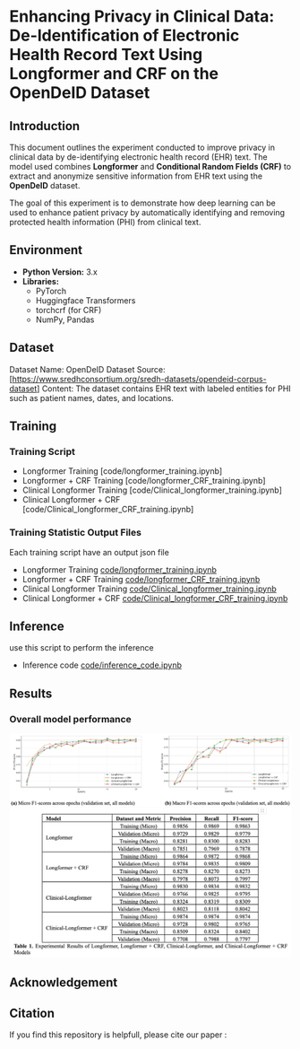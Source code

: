 # Enhancing Privacy in Clinical Data: De-Identification of Electronic Health Record Text Using Longformer and CRF on the OpenDeID Dataset

## Introduction

This document outlines the experiment conducted to improve privacy in clinical data by de-identifying electronic health record (EHR) text. The model used combines **Longformer** and **Conditional Random Fields (CRF)** to extract and anonymize sensitive information from EHR text using the **OpenDeID** dataset.

The goal of this experiment is to demonstrate how deep learning can be used to enhance patient privacy by automatically identifying and removing protected health information (PHI) from clinical text.


## Environment
- **Python Version:** 3.x
- **Libraries:**
  - PyTorch
  - Huggingface Transformers
  - torchcrf (for CRF)
  - NumPy, Pandas

## Dataset
Dataset Name: OpenDeID Dataset
Source: [https://www.sredhconsortium.org/sredh-datasets/opendeid-corpus-dataset]
Content: The dataset contains EHR text with labeled entities for PHI such as patient names, dates, and locations.

## Training
### Training Script
- Longformer Training [code/longformer_training.ipynb]
- Longformer + CRF Training [code/longformer_CRF_training.ipynb]
- Clinical Longformer Training [code/Clinical_longformer_training.ipynb]
- Clinical Longformer + CRF [code/Clinical_longformer_CRF_training.ipynb]
### Training Statistic Output Files
Each training script have an output json file
- Longformer Training [code/longformer_training.ipynb]()
- Longformer + CRF Training [code/longformer_CRF_training.ipynb]()
- Clinical Longformer Training [code/Clinical_longformer_training.ipynb]()
- Clinical Longformer + CRF [code/Clinical_longformer_CRF_training.ipynb]()
## Inference
use this script to perform the inference
- Inference code [code/inference_code.ipynb]()
## Results
### Overall model performance
![Overall Model Performance](images/overall_performance.png)
![Training Validation Results](images/training_results.png)
###
## Acknowledgement

## Citation
If you find this repository is helpfull, please cite our paper :
